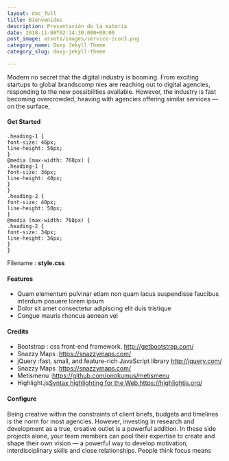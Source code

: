 ```yaml
---
layout: doc_full
title: Bienvenidos
description: Presentación de la materia
date: 2018-11-08T02:14:30.000+00:00
post_image: assets/images/service-icon3.png
category_name: Doxy Jekyll Theme
category_slug: doxy-jekyll-theme

---
```

<p>Modern  no secret that the digital industry is booming. From exciting startups to global brandscomp nies are reaching out to digital agencies, responding to the new possibilities available. However, the industry is fast becoming overcrowded, heaving with agencies offering similar services — on the surface, </p>
<h4 class="heading-4">Get Started</h4>
<pre><code class="language-css">.heading-1 {
font-size: 46px;
line-height: 56px;
}
@media (max-width: 768px) {
.heading-1 {
font-size: 36px;
line-height: 40px;
}
}
.heading-2 {
font-size: 40px;
line-height: 50px;
}
@media (max-width: 768px) {
.heading-2 {
font-size: 34px;
line-height: 36px;
}
}</code></pre>
<p>Filename : <strong>style.css</strong></p>
<h4 class="heading-4">Features 
</h4>
<ul class="unorder-list">
    <li>Quam elementum pulvinar etiam non quam lacus suspendisse faucibus interdum posuere lorem ipsum</li>
    <li>Dolor sit amet consectetur adipiscing elit duis tristique </li>
    <li>Congue mauris rhoncus aenean vel </li>
</ul>
<h4 class="heading-4">Credits</h4>
<ul class="order-list">
    <li>Bootstrap : css front-end framework. <a href="#">http://getbootstrap.com/</a></li>
    <li>Snazzy Maps :<a href="#">https://snazzymaps.com/</a></li>
    <li>jQuery :fast, small, and feature-rich JavaScript library <a href="#">http://jquery.com/</a></li>
    <li>Snazzy Maps :<a href="#">https://snazzymaps.com/</a></li>
    <li>Metismenu :<a href="#">https://github.com/onokumus/metismenu</a></li>
    <li>Highlight.js<a href="#">Syntax highlighting for the Web.https://highlightjs.org/</a></li>
</ul>
<h4 class="heading-4">Configure</h4>
<p>Being creative within the constraints of client briefs, budgets and timelines is the norm for most agencies. However, investing in research and development as a true, creative outlet is a powerful addition. In these side projects alone, your team members can pool their expertise to create and shape their own vision — a powerful way to develop motivation, interdisciplinary skills and close relationships. People think focus means
</p>